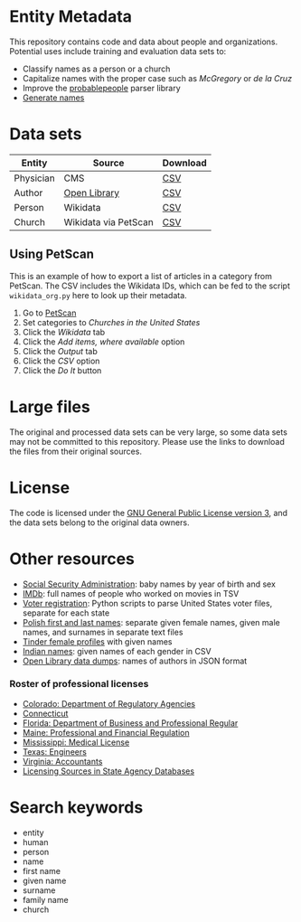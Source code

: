 # Entity Metadata

This repository contains code and data about people and organizations.
Potential uses include training and evaluation data sets to:

* Classify names as a person or a church
* Capitalize names with the proper case such as _McGregory_ or _de la Cruz_
* Improve the [probablepeople](https://github.com/datamade/probablepeople) parser library
* [Generate names](http://karpathy.github.io/2015/05/21/rnn-effectiveness/)

# Data sets

| Entity  | Source | Download |
|-----------|----------------------------------------------------------|------------------------------------------------------------------------------|
| Physician | CMS | [CSV](https://sourceforge.net/projects/entity-metadata/files/cms_physician/) |
| Author | [Open Library](https://openlibrary.org/developers/dumps) | [CSV](https://sourceforge.net/projects/entity-metadata/files/open_library/) |
| Person | Wikidata | [CSV](https://sourceforge.net/projects/entity-metadata/files/wikidata_person_bio/)
| Church | Wikidata via PetScan | [CSV](https://sourceforge.net/projects/entity-metadata/files/wikidata_church/) |


## Using PetScan

This is an example of how to export a list of articles in a category from PetScan.
The CSV includes the Wikidata IDs, which can be fed to the script `wikidata_org.py`
here to look up their metadata.

1. Go to [PetScan](https://petscan.wmflabs.org/)
2. Set categories to _Churches in the United States_
3. Click the *Wikidata* tab
4. Click the *Add items, where available* option
5. Click the *Output* tab
6. Click the *CSV* option
7. Click the *Do It* button

# Large files

The original and processed data sets can be very large, so some data
sets may not be committed to this repository. Please use the links to
download the files from their original sources.

# License

The code is licensed under the [GNU General Public License version 3](https://www.gnu.org/licenses/gpl-3.0.en.html),
and the data sets belong to the original data owners.

# Other resources

* [Social Security Administration](https://www.ssa.gov/oact/babynames/limits.html): baby names by year of birth and sex
* [IMDb](https://www.imdb.com/interfaces/): full names of people who worked on movies in TSV
* [Voter registration](https://github.com/pablobarbera/voter-files): Python scripts to parse United States voter files, separate for each state
* [Polish first and last names](https://www.kaggle.com/djablo/list-of-polish-first-and-last-names): separate given female names, given male names, and surnames in separate text files
* [Tinder female profiles](https://www.kaggle.com/immune/tinder-female-profiles) with given names
* [Indian names](https://www.kaggle.com/chaitanyapatil7/indian-names): given names of each gender in CSV
* [Open Library data dumps](https://openlibrary.org/developers/dumps): names of authors in JSON format

### Roster of professional licenses

* [Colorado: Department of Regulatory Agencies](https://apps.colorado.gov/dora/licensing/Lookup/GenerateRoster.aspx)
* [Connecticut](https://www.elicense.ct.gov/lookup/generateroster.aspx)
* [Florida: Department of Business and Professional Regular](http://www.myfloridalicense.com/DBPR/instant-public-records/)
* [Maine: Professional and Financial Regulation](https://www.maine.gov/pfr/professionallicensing/license_search.html)
* [Mississippi: Medical License](https://www.ms.gov/medical_licensure/renewal/rosterInstructions.jsp)
* [Texas: Engineers](http://engineers.texas.gov/downloads.htm#roster)
* [Virginia: Accountants](http://secure1.boa.virginia.gov/verification/)
* [Licensing Sources in State Agency Databases](https://godort.libguides.com/licensingdbs)

# Search keywords

* entity
* human
* person
* name
* first name
* given name
* surname
* family name
* church


